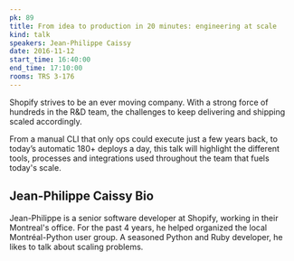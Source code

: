 ```yaml
---
pk: 89
title: From idea to production in 20 minutes: engineering at scale
kind: talk
speakers: Jean-Philippe Caissy
date: 2016-11-12
start_time: 16:40:00
end_time: 17:10:00
rooms: TRS 3-176
---
```


Shopify strives to be an ever moving company. With a strong force of hundreds in the R&D team, the challenges to keep delivering and shipping scaled accordingly.

From a manual CLI that only ops could execute just a few years back, to today’s automatic 180+ deploys a day, this talk will highlight the different tools, processes and integrations used throughout the team that fuels today's scale. 

## Jean-Philippe Caissy Bio

Jean-Philippe is a senior software developer at Shopify, working in their Montreal's office. For the past 4 years, he helped organized the local Montréal-Python user group. A seasoned Python and Ruby developer, he likes to talk about scaling problems.